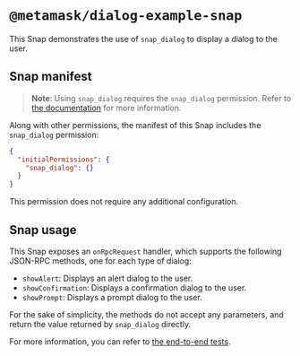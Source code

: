 # `@metamask/dialog-example-snap`

This Snap demonstrates the use of `snap_dialog` to display a dialog to the user.

## Snap manifest

> **Note**: Using `snap_dialog` requires the `snap_dialog` permission. Refer to
> [the documentation](https://docs.metamask.io/snaps/reference/rpc-api/#snap_dialog)
> for more information.

Along with other permissions, the manifest of this Snap includes the
`snap_dialog` permission:

```json
{
  "initialPermissions": {
    "snap_dialog": {}
  }
}
```

This permission does not require any additional configuration.

## Snap usage

This Snap exposes an `onRpcRequest` handler, which supports the following
JSON-RPC methods, one for each type of dialog:

- `showAlert`: Displays an alert dialog to the user.
- `showConfirmation`: Displays a confirmation dialog to the user.
- `showPrompt`: Displays a prompt dialog to the user.

For the sake of simplicity, the methods do not accept any parameters, and
return the value returned by `snap_dialog` directly.

For more information, you can refer to
[the end-to-end tests](./src/index.test.ts).
